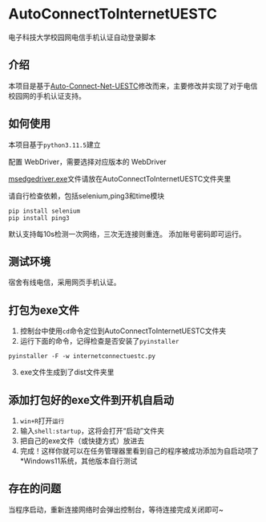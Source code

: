 # AutoConnectToInternetUESTC

电子科技大学校园网电信手机认证自动登录脚本

## 介绍
本项目是基于[Auto-Connect-Net-UESTC](https://github.com/innns/Auto-Connect-Net-UESTC)修改而来，主要修改并实现了对于电信校园网的手机认证支持。

## 如何使用
本项目基于`python3.11.5`建立

配置 WebDriver，需要选择对应版本的 WebDriver

[msedgedriver.exe](https://developer.microsoft.com/zh-cn/microsoft-edge/tools/webdriver/)文件请放在AutoConnectToInternetUESTC文件夹里

请自行检查依赖，包括selenium,ping3和time模块
```shell
pip install selenium
pip install ping3
```
默认支持每10s检测一次网络，三次无连接则重连。
添加账号密码即可运行。


## 测试环境
宿舍有线电信，采用网页手机认证。

## 打包为exe文件
1. 控制台中使用`cd`命令定位到AutoConnectToInternetUESTC文件夹
2. 运行下面的命令，记得检查是否安装了`pyinstaller`
```shell
pyinstaller -F -w internetconnectuestc.py
```
3. exe文件生成到了dist文件夹里

## 添加打包好的exe文件到开机自启动

1. `win+R`打开`运行`
2. 输入`shell:startup`，这将会打开“启动”文件夹
3. 把自己的exe文件（或快捷方式）放进去
4. 完成！这样你就可以在任务管理器里看到自己的程序被成功添加为自启动项了
*Windows11系统，其他版本自行测试

## 存在的问题
当程序启动，重新连接网络时会弹出控制台，等待连接完成关闭即可~
